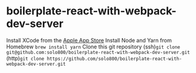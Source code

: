 # boilerplate-react-with-webpack-dev-server
Install XCode from the [Apple App Store](https://itunes.apple.com/us/app/xcode/id497799835?mt=12)
Install Node and Yarn from Homebrew `brew install yarn`
Clone this git repository (ssh)`git clone git@github.com:solo800/boilerplate-react-with-webpack-dev-server.git` (http)`git clone https://github.com/solo800/boilerplate-react-with-webpack-dev-server.git`

